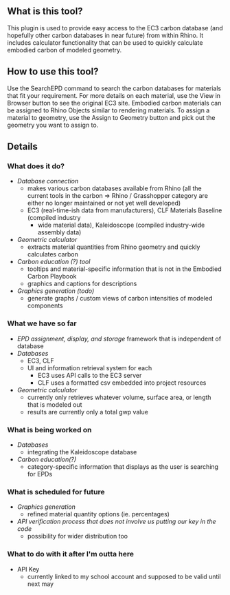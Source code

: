 ## What is this tool?

This plugin is used to provide easy access to the EC3 carbon database (and hopefully other carbon databases in near future) from within Rhino. It includes calculator functionality that can be used to quickly calculate embodied carbon of modeled geometry.

## How to use this tool?

Use the SearchEPD command to search the carbon databases for materials that fit your requirement. For more details on each material, use the View in Browser button to see the original EC3 site. Embodied carbon materials can be assigned to Rhino Objects similar to rendering materials. To assign a material to geometry, use the Assign to Geometry button and pick out the geometry you want to assign to.

## Details

### What does it do?
- _Database connection_
  - makes various carbon databases available from Rhino (all the current tools in the carbon => Rhino / Grasshopper category are either no longer maintained or not yet well developed)
  - EC3 (real-time-ish data from manufacturers), CLF Materials Baseline (compiled industry
    - wide material data), Kaleidoscope (compiled industry-wide assembly data)
- _Geometric calculator_
  - extracts material quantities from Rhino geometry and quickly calculates carbon
- _Carbon education (?) tool_
  - tooltips and material-specific information that is not in the Embodied Carbon Playbook
  - graphics and captions for descriptions
- _Graphics generation (todo)_
  - generate graphs / custom views of carbon intensities of modeled components

### What we have so far
- _EPD assignment, display, and storage_ framework that is independent of database
- _Databases_
  - EC3, CLF
  - UI and information retrieval system for each
    - EC3 uses API calls to the EC3 server
    - CLF uses a formatted csv embedded into project resources
- _Geometric calculator_
  - currently only retrieves whatever volume, surface area, or length that is modeled out
  - results are currently only a total gwp value

### What is being worked on
- _Databases_
  - integrating the Kaleidoscope database
- _Carbon education(?)_
  - category-specific information that displays as the user is searching for EPDs

### What is scheduled for future
- _Graphics generation_
  - refined material quantity options (ie. percentages)
- _API verification process that does not involve us putting our key in the code_
  - possibility for wider distribution too

### What to do with it after I'm outta here
- API Key
  - currently linked to my school account and supposed to be valid until next may
